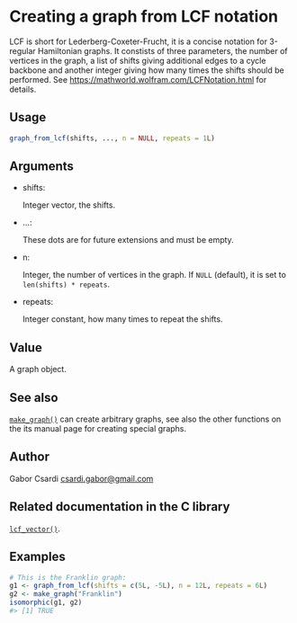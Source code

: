 # Creating a graph from LCF notation

LCF is short for Lederberg-Coxeter-Frucht, it is a concise notation for
3-regular Hamiltonian graphs. It constists of three parameters, the
number of vertices in the graph, a list of shifts giving additional
edges to a cycle backbone and another integer giving how many times the
shifts should be performed. See
<https://mathworld.wolfram.com/LCFNotation.html> for details.

## Usage

``` r
graph_from_lcf(shifts, ..., n = NULL, repeats = 1L)
```

## Arguments

- shifts:

  Integer vector, the shifts.

- ...:

  These dots are for future extensions and must be empty.

- n:

  Integer, the number of vertices in the graph. If `NULL` (default), it
  is set to `len(shifts) * repeats`.

- repeats:

  Integer constant, how many times to repeat the shifts.

## Value

A graph object.

## See also

[`make_graph()`](https://r.igraph.org/reference/make_graph.md) can
create arbitrary graphs, see also the other functions on the its manual
page for creating special graphs.

## Author

Gabor Csardi <csardi.gabor@gmail.com>

## Related documentation in the C library

[`lcf_vector()`](https://igraph.org/c/html/0.10.17/igraph-Generators.html#igraph_lcf_vector).

## Examples

``` r
# This is the Franklin graph:
g1 <- graph_from_lcf(shifts = c(5L, -5L), n = 12L, repeats = 6L)
g2 <- make_graph("Franklin")
isomorphic(g1, g2)
#> [1] TRUE
```
